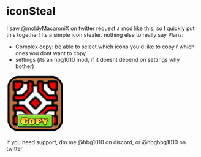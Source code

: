 # iconSteal
I saw @moldyMacaroniX on twitter request a mod like this, so I quickly put this together!
Its a simple icon stealer. nothing else to really say
Plans: 
- Complex copy: be able to select which icons you'd like to copy / which ones you dont want to copy
- settings (its an hbg1010 mod, if it doesnt depend on settings why bother)

<img src="logo.png" width="150" alt="the mod's logo" />

If you need support, dm me @hbg1010 on discord, or @hbghbg1010 on twitter
